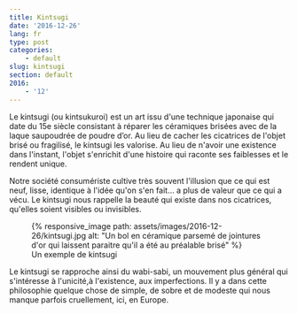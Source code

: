 ```yaml
---
title: Kintsugi
date: '2016-12-26'
lang: fr
type: post
categories:
    - default
slug: kintsugi
section: default
2016:
    - '12'
---
```


Le <span lang="ja">kintsugi</span> (ou <span lang="ja">kintsukuroi</span>) est un art issu d'une technique japonaise qui date du 15e siècle consistant à réparer les céramiques brisées avec de la laque saupoudrée de poudre d’or. Au lieu de cacher les cicatrices de l'objet brisé ou fragilisé, le <span lang="ja">kintsugi</span> les valorise. Au lieu de n'avoir une existence dans l'instant, l'objet s'enrichit d'une histoire qui raconte ses faiblesses et le rendent unique.

Notre société consumériste cultive très souvent l'illusion que ce qui est neuf, lisse, identique à l'idée qu'on s'en fait… a plus de valeur que ce qui a vécu. Le <span lang="ja">kintsugi</span> nous rappelle la beauté qui existe dans nos cicatrices, qu'elles soient visibles ou invisibles.

<figure>
      {% responsive_image path: assets/images/2016-12-26/kintsugi.jpg alt: "Un bol en céramique parsemé de jointures d'or qui laissent paraitre qu'il a été au préalable brisé" %}
  <figcaption>Un exemple de <span lang="ja">kintsugi</span></figcaption>
</figure>

Le <span lang="ja">kintsugi</span> se rapproche ainsi du <span lang="ja">wabi-sabi</span>, un mouvement plus général qui s'intéresse à l'unicité,à l'existence, aux imperfections. Il y a dans cette philosophie quelque chose de simple, de sobre et de modeste qui nous manque parfois cruellement, ici, en Europe.
